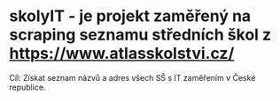 # skolyIT - je projekt zaměřený na scraping seznamu středních škol z https://www.atlasskolstvi.cz/
Cíl: 
Získat seznam názvů a adres všech SŠ s IT zaměřením v České republice. 
